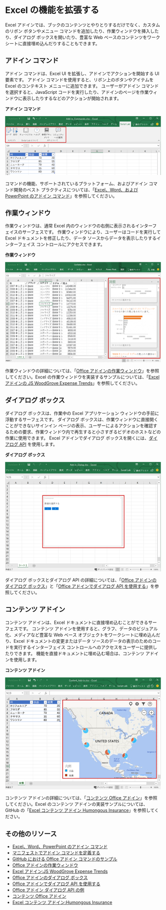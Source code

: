 # <a name="extend-excel-functionality"></a>Excel の機能を拡張する

Excel アドインでは、ブックのコンテンツとやりとりするだけでなく、カスタムのリボン ボタンやメニュー コマンドを追加したり、作業ウィンドウを挿入したり、ダイアログ ボックスを開いたり、豊富な Web ベースのコンテンツをワークシートに直接埋め込んだりすることもできます。

## <a name="add-in-commands"></a>アドイン コマンド

アドイン コマンドは、Excel UI を拡張し、アドインでアクションを開始する UI 要素です。 アドイン コマンドを使用すると、リボン上のボタンやアイテムを Excel のコンテキスト メニューに追加できます。 ユーザーがアドイン コマンドを選択すると、JavaScript コードを実行したり、アドインのページを作業ウィンドウに表示したりするなどのアクションが開始されます。 

**アドイン コマンド**

![Excel のアドイン コマンド](../images/Excel_add-in_commands_Script-Lab.png)

コマンドの機能、サポートされているプラットフォーム、およびアドイン コマンド開発のベスト プラクティスについては、「[Excel、Word、および PowerPoint のアドイン コマンド](../design/add-in-commands.md)」を参照してください。

## <a name="task-panes"></a>作業ウィンドウ

作業ウィンドウは、通常 Excel 内のウィンドウの右側に表示されるインターフェイスのサーフェスです。 作業ウィンドウにより、ユーザーはコードを実行して Excel ドキュメントを修正したり、データ ソースからデータを表示したりするインターフェイス コントロールにアクセスできます。 

**作業ウィンドウ**

![Excel の作業ウィンドウ アドイン](../images/Excel_add-in_task_pane_Insights.png)

作業ウィンドウの詳細については、「[Office アドインの作業ウィンドウ](../design/task-pane-add-ins.md)」を参照してください。Excel の作業ウィンドウを実装するサンプルについては、「[Excel アドインの JS WoodGrove Expense Trends](https://github.com/OfficeDev/Excel-Add-in-WoodGrove-Expense-Trends)」を参照してください。

## <a name="dialog-boxes"></a>ダイアログ ボックス

ダイアログ ボックスは、作業中の Excel アプリケーション ウィンドウの手前に浮動するサーフェスです。 ダイアログ ボックスは、作業ウィンドウに直接開くことができないサインイン ページの表示、ユーザーによるアクションを確認するための要求、作業ウィンドウ内で再生すると小さすぎるビデオのホストなどの作業に使用できます。 Excel アドインでダイアログ ボックスを開くには、[ダイアログ API](http://dev.office.com/reference/add-ins/shared/officeui) を使用します。

**ダイアログ ボックス**

![Excel のアドイン ダイアログ ボックス](../images/Excel_add-in_dialog_choose-number.png)

ダイアログ ボックスとダイアログ API の詳細については、「[Office アドインのダイアログ ボックス](../design/dialog-boxes.md)」と「[Office アドインでダイアログ API を使用する](../develop/dialog-api-in-office-add-ins.md)」を参照してください。

## <a name="content-add-ins"></a>コンテンツ アドイン

コンテンツ アドインは、Excel ドキュメントに直接埋め込むことができるサーフェスです。 コンテンツ アドインを使用すると、グラフ、データのビジュアル化、メディアなど豊富な Web ベース オブジェクトをワークシートに埋め込んだり、Excel ドキュメントの変更またはデータ ソースのデータの表示のためのコードを実行するインターフェイス コントロールへのアクセスをユーザーに提供したりできます。 機能を直接ドキュメントに埋め込む場合は、コンテンツ アドインを使用します。

**コンテンツ アドイン**

![Excel のコンテンツ アドイン](../images/Excel_add-in_content_map.png)

コンテンツ アドインの詳細については、「[コンテンツ Office アドイン](../design/content-add-ins.md)」を参照してください。Excel のコンテンツ アドインの実装サンプルについては、GitHub の「[Excel コンテンツ アドイン Humongous Insurance](https://github.com/OfficeDev/Excel-Content-Add-in-Humongous-Insurance)」を参照してください。

## <a name="additional-resources"></a>その他のリソース

- [Excel、Word、PowerPoint のアドイン コマンド](../design/add-in-commands.md)
- [マニフェストでアドイン コマンドを定義する](../develop/define-add-in-commands.md)
- [GitHub における Office アドイン コマンドのサンプル](https://github.com/OfficeDev/Office-Add-in-Commands-Samples/)
- [Office アドインの作業ウィンドウ](../design/task-pane-add-ins.md)
- [Excel アドイン:JS WoodGrove Expense Trends](https://github.com/OfficeDev/Excel-Add-in-WoodGrove-Expense-Trends)
- [Office アドインのダイアログ ボックス](../design/dialog-boxes.md)
- [Office アドインでダイアログ API を使用する](../develop/dialog-api-in-office-add-ins.md)
- [Office アドイン ダイアログ API の例](https://github.com/OfficeDev/Office-Add-in-Dialog-API-Simple-Example)
- [コンテンツ Office アドイン](../design/content-add-ins.md)
- [Excel コンテンツ アドイン:Humongous Insurance](https://github.com/OfficeDev/Excel-Content-Add-in-Humongous-Insurance)

